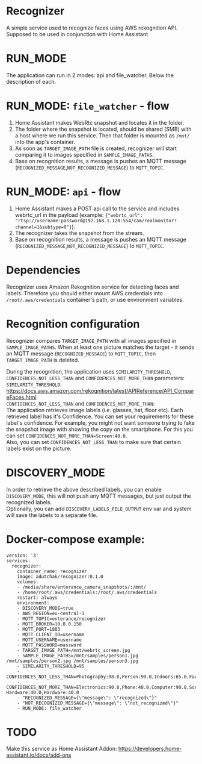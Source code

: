 # Recognizer
A simple service used to recognize faces using AWS rekognition API. Supposed to be used in conjunction with Home Assistant

# RUN_MODE
The application can run in 2 modes: api and file_watcher. Below the description of each.

# RUN_MODE: `file_watcher` - flow
1. Home Assistant makes WebRtc snapshot and locates it in the folder.
2. The folder where the snapshot is located, should be shared (SMB) with a host where we run this service. Then that folder is mounted as `/mnt/` into the app's container.
3. As soon as `TARGET_IMAGE_PATH` file is created, recognizer will start comparing it to images specified in `SAMPLE_IMAGE_PATHS`.
4. Base on recognition results, a message is pushes an MQTT message (`RECOGNIZED_MESSAGE`,`NOT_RECOGNIZED_MESSAGE`) to `MQTT_TOPIC`.

# RUN_MODE: `api` - flow
1. Home Assistant makes a POST api call to the service and includes webrtc_url in the payload (example: `{"webrtc_url": "rtsp://username:password@192.168.1.120:554/cam/realmonitor?channel=1&subtype=0"}`). 
2. The recognizer takes the snapshot from the stream.
4. Base on recognition results, a message is pushes an MQTT message (`RECOGNIZED_MESSAGE`,`NOT_RECOGNIZED_MESSAGE`) to `MQTT_TOPIC`.

# Dependencies
Recognizer uses Amazon Rekognition service for detecting faces and labels. Therefore you should either mount AWS credentials into `/root/.aws/credentials` container's path, or use environment variables.

# Recognition configuration
Recognizer compares `TARGET_IMAGE_PATH` with all images specified in `SAMPLE_IMAGE_PATHS`. When at least one picture matches the target - it sends an MQTT message (`RECOGNIZED_MESSAGE`) to `MQTT_TOPIC`, then `TARGET_IMAGE_PATH` is deleted.   

During the recognition, the application uses `SIMILARITY_THRESHOLD`,  `CONFIDENCES_NOT_LESS_THAN` and `CONFIDENCES_NOT_MORE_THAN` parameters:   
`SIMILARITY_THRESHOLD`: https://docs.aws.amazon.com/rekognition/latest/APIReference/API_CompareFaces.html   
`CONFIDENCES_NOT_LESS_THAN` and `CONFIDENCES_NOT_MORE_THAN`:   
The application retrieves image labels (i.e. glasses, hat, floor etc). Each retrieved label has it's Confidence. You can set your requirements for these label's confidence. For example, you might not want someone trying to fake the snapshot image with showing the copy on the smartphone. For this you can set `CONFIDENCES_NOT_MORE_THAN=Screen:40.0`.   
Also, you can set `CONFIDENCES_NOT_LESS_THAN` to make sure that certain labels exist on the picture.

# DISCOVERY_MODE
In order to retrieve the above described labels, you can enable `DISCOVERY_MODE`, this will not push any MQTT messages, but just output the recognized labels.   
Optionally, you can add `DISCOVERY_LABELS_FILE_OUTPUT` env var and system will save the labels to a separate file.

# Docker-compose example:
```
version: '3'
services:
  recognizer:
    container_name: recognizer
    image: adutchak/recognizer:0.1.0
    volumes:
    - /media/share/enterance_camera_snapshots/:/mnt/
    - /home/root/.aws/credentials:/root/.aws/credentials
    restart: always
    environment:
    - DISCOVERY_MODE=true
    - AWS_REGION=eu-central-1
    - MQTT_TOPIC=enterance/recognizer
    - MQTT_BROKER=10.0.0.150
    - MQTT_PORT=1883
    - MQTT_CLIENT_ID=username
    - MQTT_USERNAME=username
    - MQTT_PASSWORD=massword
    - TARGET_IMAGE_PATH=/mnt/webrtc_screen.jpg
    - SAMPLE_IMAGE_PATHS=/mnt/samples/person1.jpg /mnt/samples/person2.jpg /mnt/samples/person3.jpg
    - SIMILARITY_THRESHOLD=95
    - CONFIDENCES_NOT_LESS_THAN=Photography:98.0,Person:90.0,Indoors:65.0,Face:90.0,Head:90.0,Floor:90.0
    - CONFIDENCES_NOT_MORE_THAN=Electronics:90.0,Phone:40.0,Computer:90.0,Screen:40.0,Computer Hardware:40.0,Hardware:40.0
    - "RECOGNIZED_MESSAGE={\"message\": \"recognized\"}"
    - "NOT_RECOGNIZED_MESSAGE={\"message\": \"not_recognized\"}"
    - RUN_MODE: file_watcher
```

# TODO
Make this service as Home Assistant Addon: https://developers.home-assistant.io/docs/add-ons
